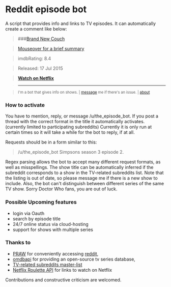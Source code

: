 # Reddit episode bot

A script that provides info and links to TV episodes.  It can automatically create a comment like below:

> ###[Brand New Couch](http://www.imdb.com/title/tt4311472)

> [Mouseover for a brief summary](#mouseover "Picking up where he left off, Bojack Horseman is now set to start filming his dream movie Secretariat.")

> imdbRating: 8.4

> Released: 17 Jul 2015

> [**Watch on Netflix**](http://www.netflix.com/title/70300800)

> ---

> <sup>I'm a bot that gives info on shows. | [message](http://www.reddit.com/message/compose?to=the_episode_bot) me 
if there's an issue. | [about](https://github.com/Almenon/reddit_episode_bot)


### How to activate

You have to mention, reply, or message /u/the_episode_bot.  If you post a thread with the correct format in the title it automatically activates. (currently limited to participating subreddits)
Currently it is only run at certain times so it will take a while for the bot to reply, if at all.

Requests should be in a form similar to this:

> /u/the_episode_bot Simpsons season 3 episode 2. 

Regex parsing allows the bot to accept many different request formats, as well as misspellings. The show title 
can be automatically inferred if the subreddit corresponds to a show in the TV-related subreddits list. 
Note that the listing is out of date, so please message me if there is a new show to include.  Also, the bot
can't distinguish between different series of the same TV show.  Sorry Doctor Who fans, you are out of luck.

### Possible Upcoming features

* login via Oauth
* search by episode title 
* 24/7 online status via cloud-hosting 
* support for shows with multiple series 

### Thanks to

* [PRAW](https://praw.readthedocs.org/en/v3.1.0/) for conveniently accessing [reddit](https://www.reddit.com/), 
* [omdbapi](https://www.omdbapi.com) for providing an open-source tv series database, 
* [TV-related subreddits master-list](http://tv-subreddits.wikidot.com/)
* [Netflix Roulette API](http://netflixroulette.net/api/) for links to watch on Netflix

Contributions and constructive criticism are welcomed.

[comment]: # (describe how to run a custom version of the bot)
